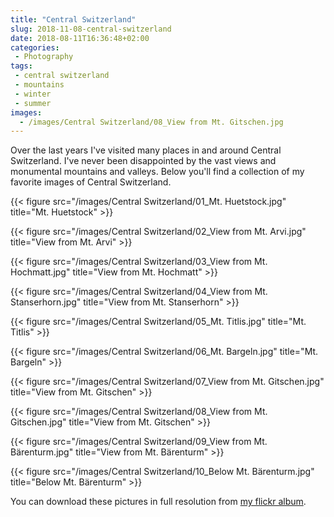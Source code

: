 ```yaml
---
title: "Central Switzerland"
slug: 2018-11-08-central-switzerland
date: 2018-08-11T16:36:48+02:00
categories:
 - Photography
tags:
 - central switzerland
 - mountains
 - winter
 - summer
images:
  - /images/Central Switzerland/08_View from Mt. Gitschen.jpg
---
```


Over the last years I've visited many places in and around Central Switzerland. I've never been disappointed by the vast views and monumental mountains and valleys. Below you'll find a collection of my favorite images of Central Switzerland.
<!--more-->

{{< figure src="/images/Central Switzerland/01_Mt. Huetstock.jpg" title="Mt. Huetstock" >}}

{{< figure src="/images/Central Switzerland/02_View from Mt. Arvi.jpg" title="View from Mt. Arvi" >}}

{{< figure src="/images/Central Switzerland/03_View from Mt. Hochmatt.jpg" title="View from Mt. Hochmatt" >}}

{{< figure src="/images/Central Switzerland/04_View from Mt. Stanserhorn.jpg" title="View from Mt. Stanserhorn" >}}

{{< figure src="/images/Central Switzerland/05_Mt. Titlis.jpg" title="Mt. Titlis" >}}

{{< figure src="/images/Central Switzerland/06_Mt. Bargeln.jpg" title="Mt. Bargeln" >}}

{{< figure src="/images/Central Switzerland/07_View from Mt. Gitschen.jpg" title="View from Mt. Gitschen" >}}

{{< figure src="/images/Central Switzerland/08_View from Mt. Gitschen.jpg" title="View from Mt. Gitschen" >}}

{{< figure src="/images/Central Switzerland/09_View from Mt. Bärenturm.jpg" title="View from Mt. Bärenturm" >}}

{{< figure src="/images/Central Switzerland/10_Below Mt. Bärenturm.jpg" title="Below Mt. Bärenturm" >}}

You can download these pictures in full resolution from [my flickr album](https://www.flickr.com/photos/janik-von-rotz/albums/72157672186350388).